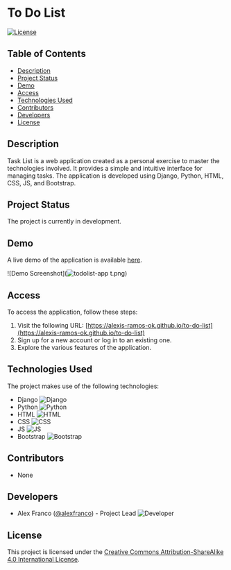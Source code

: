 # To Do List



[![License](https://img.shields.io/badge/License-CC%20BY--SA%204.0-blue.svg)](https://creativecommons.org/licenses/by-sa/4.0/)

## Table of Contents

- [Description](#description)
- [Project Status](#project-status)
- [Demo](#demo)
- [Access](#access)
- [Technologies Used](#technologies-used)
- [Contributors](#contributors)
- [Developers](#developers)
- [License](#license)

## Description

Task List is a web application created as a personal exercise to master the technologies involved. It provides a simple and intuitive interface for managing tasks. The application is developed using Django, Python, HTML, CSS, JS, and Bootstrap.

## Project Status

The project is currently in development.

## Demo

A live demo of the application is available [here]([https://alexis-ramos-ok.github.io/to-do-list-demo](https://todolist-pjwm.onrender.com/)).

![Demo Screenshot](![todolist-app](https://github.com/alexis-ramos-ok/todolist/assets/124452027/8039ff80-53c7-4f91-bdac-5ccd65b73680)
t.png)

## Access

To access the application, follow these steps:

1. Visit the following URL: [https://alexis-ramos-ok.github.io/to-do-list](https://alexis-ramos-ok.github.io/to-do-list)
2. Sign up for a new account or log in to an existing one.
3. Explore the various features of the application.

## Technologies Used

The project makes use of the following technologies:

- Django ![Django](https://img.shields.io/badge/Django-3.2.5-green.svg)
- Python ![Python](https://img.shields.io/badge/Python-3.9-blue.svg)
- HTML ![HTML](https://img.shields.io/badge/HTML-5-orange.svg)
- CSS ![CSS](https://img.shields.io/badge/CSS-3-blue.svg)
- JS ![JS](https://img.shields.io/badge/JS-ES6-yellow.svg)
- Bootstrap ![Bootstrap](https://img.shields.io/badge/Bootstrap-5.1.0-purple.svg)

## Contributors

- None

## Developers

- Alex Franco ([@alexfranco](https://github.com/alexfranco)) - Project Lead ![Developer](https://img.shields.io/badge/Developer-1-blueviolet.svg)

## License

This project is licensed under the [Creative Commons Attribution-ShareAlike 4.0 International License](https://creativecommons.org/licenses/by-sa/4.0/).
